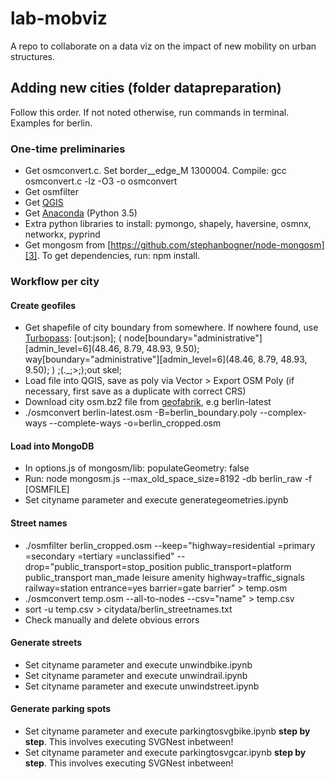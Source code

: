 # lab-mobviz
A repo to collaborate on a data viz on the impact of new mobility on urban structures.

## Adding new cities (folder datapreparation)
Follow this order. If not noted otherwise, run commands in terminal. Examples for berlin.
### One-time preliminaries
- Get osmconvert.c. Set border__edge_M 1300004. Compile: gcc osmconvert.c -lz -O3 -o osmconvert
- Get osmfilter
- Get [QGIS][2]
- Get [Anaconda][1] (Python 3.5)
- Extra python libraries to install: pymongo, shapely, haversine, osmnx, networkx, pyprind
- Get mongosm from [https://github.com/stephanbogner/node-mongosm][3]. To get dependencies, run: npm install. 

### Workflow per city

#### Create geofiles
- Get shapefile of city boundary from somewhere. If nowhere found, use [Turbopass][4]: [out:json];
(
  node[boundary="administrative"][admin_level=6](48.46, 8.79, 48.93, 9.50);
  way[boundary="administrative"][admin_level=6](48.46, 8.79, 48.93, 9.50);
) ;(._;>;);out skel;
- Load file into QGIS, save as poly via Vector > Export OSM Poly (if necessary, first save as a duplicate with correct CRS)
- Download city osm.bz2 file from [geofabrik][6], e.g berlin-latest
- ./osmconvert berlin-latest.osm -B=berlin_boundary.poly --complex-ways --complete-ways -o=berlin_cropped.osm

#### Load into MongoDB
- In options.js of mongosm/lib: populateGeometry: false
- Run: node mongosm.js --max_old_space_size=8192 -db berlin_raw -f [OSMFILE]
- Set cityname parameter and execute generategeometries.ipynb

#### Street names
- ./osmfilter berlin_cropped.osm --keep="highway=residential =primary =secondary =tertiary =unclassified" --drop="public_transport=stop_position public_transport=platform public_transport man_made leisure amenity highway=traffic_signals railway=station entrance=yes barrier=gate barrier" > temp.osm
- ./osmconvert temp.osm --all-to-nodes --csv="name" > temp.csv
- sort -u temp.csv > citydata/berlin_streetnames.txt
- Check manually and delete obvious errors

#### Generate streets
- Set cityname parameter and execute unwindbike.ipynb
- Set cityname parameter and execute unwindrail.ipynb
- Set cityname parameter and execute unwindstreet.ipynb

#### Generate parking spots
- Set cityname parameter and execute parkingtosvgbike.ipynb **step by step**. This involves executing SVGNest inbetween!
- Set cityname parameter and execute parkingtosvgcar.ipynb **step by step**. This involves executing SVGNest inbetween!

[1]: https://www.continuum.io/downloads
[2]: http://www.qgis.org/
[3]: https://github.com/stephanbogner/node-mongosm
[4]: http://overpass-turbo.eu/
[5]: https://github.com/stephanbogner/SVGNest
[6]: http://download.geofabrik.de/